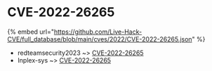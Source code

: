 # CVE-2022-26265
{% embed url="https://github.com/Live-Hack-CVE/full_database/blob/main/cves/2022/CVE-2022-26265.json" %}

* redteamsecurity2023 ~> [CVE-2022-26265](https://www.alice-snow.ru/2022/database/cve-2022-26265/cve-2022-26265-redteamsecurity2023)
* Inplex-sys ~> [CVE-2022-26265](https://www.alice-snow.ru/2022/database/cve-2022-26265/cve-2022-26265-inplex-sys)